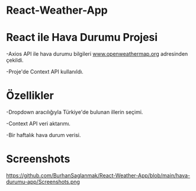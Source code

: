 # React-Weather-App

# React ile Hava Durumu Projesi

-Axios API ile hava durumu bilgileri www.openweathermap.org adresinden çekildi.

-Proje'de Context API kullanıldı.


# Özellikler

-Dropdown aracılığıyla Türkiye'de bulunan illerin seçimi.

-Context API veri aktarımı.

-Bir haftalık hava durum verisi.

# Screenshots

https://github.com/BurhanSaglanmak/React-Weather-App/blob/main/hava-durumu-app/Screenshots.png



